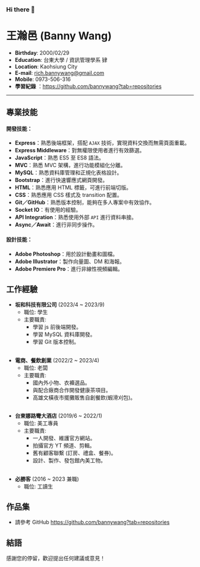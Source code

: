 ### Hi there 👋

# 王瀚邑 (Banny Wang)
 
<!-- ![我的照片3](./assets/img/../../img/img%20(3).jpg) -->

- **Birthday**: 2000/02/29
- **Education**: 台東大學 / 資訊管理學系 肄
- **Location**: Kaohsiung City
- **E-mail**: rich.bannywang@gmail.com
- **Mobile**: 0973-506-316
- **學習紀錄** ：https://github.com/bannywang?tab=repositories


___

## 專業技能 

#### 開發技能：
- **Express**：熟悉後端框架，搭配 `AJAX` 技術，實現資料交換而無需頁面重載。
- **Express Middleware**：對無權限使用者進行有效篩選。
- **JavaScript**：熟悉 ES5 至 ES8 語法。
- **MVC**：熟悉 MVC 架構，進行功能模組化分離。
- **MySQL**：熟悉資料庫管理和正規化表格設計。
- **Bootstrap**：進行快速響應式網頁開發。
- **HTML**：熟悉應用 HTML 標籤，可進行前端切版。
- **CSS**：熟悉應用 CSS 樣式及 transition 配置。
- **Git／GitHub**：熟悉版本控制，能夠在多人專案中有效協作。
- **Socket IO**：有使用的經驗。
- **API Integration**：熟悉使用外部 `API` 進行資料串接。
- **Async／Await**：進行非同步操作。

#### 設計技能：
- **Adobe Photoshop**：用於設計動畫和圖檔。
- **Adobe Illustrator**：製作向量圖、DM 和海報。
- **Adobe Premiere Pro**：進行非線性視頻編輯。

## 工作經驗

- **坂和科技有限公司** (2023/4 ~ 2023/9) 
  - 職位: 學生
  - 主要職責:
    - 學習 js 前後端開發。
    - 學習 MySQL 資料庫開發。
    - 學習 Git 版本控制。

##

- **電商、餐飲創業** (2022/2 ~ 2023/4) 
  - 職位: 老闆
  - 主要職責:
    - 國內外小物、衣褲選品。
    - 與配合廠商合作開發健康茶項目。
    - 高雄文橫夜市擺攤販售自創餐飲(蝦滑刈包)。

##

- **台東娜路彎大酒店** (2019/6 ~ 2022/1) 
  - 職位: 美工專員
  - 主要職責:
    - 一人開發、維護官方網站。
    - 拍攝官方 YT 頻道、剪輯。
    - 舊有顧客聯繫 (訂房、禮盒、餐券)。
    - 設計、製作、發包館內美工物。

##

- **必勝客** (2016 ~ 2023 兼職) 
  - 職位: 工讀生


## 作品集
- 請參考 GitHub https://github.com/bannywang?tab=repositories

## 結語
感謝您的停留，歡迎提出任何建議或意見！
